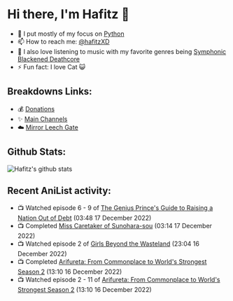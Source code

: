 # Hi there, I'm Hafitz 👋
- 🐍 I put mostly of my focus on [Python](https://python.org)
- 📫 How to reach me: [@hafitzXD](https://t.me/hafitzXD)
- 🎵 I also love listening to music with my favorite genres being [Symphonic Blackened Deathcore](https://youtu.be/qyYmS_iBcy4)
- ⚡ Fun fact: I love Cat 😺

## Breakdowns Links:
- 💰 [Donations](https://t.me/TheBreakdowns/2)
- ✨ [Main Channels](https://t.me/TheBreakdowns)
- ☁️ [Mirror Leech Gate](https://t.me/BreakdownsGate)

## Github Stats:
![Hafitz's github stats](https://github-readme-stats.vercel.app/api?username=breakdowns&show_icons=true&count_private=true&bg_color=00000000&text_color=777)

## Recent AniList activity:
<!-- ANILIST_ACTIVITY:start -->

-   📺 Watched episode 6 - 9 of [The Genius Prince's Guide to Raising a Nation Out of Debt](https://anilist.co/anime/129190) (03:48 17 December 2022)
-   📺 Completed [Miss Caretaker of Sunohara-sou](https://anilist.co/anime/100556) (03:14 17 December 2022)
-   📺 Watched episode 2 of [Girls Beyond the Wasteland](https://anilist.co/anime/21444) (23:04 16 December 2022)
-   📺 Completed [Arifureta: From Commonplace to World's Strongest Season 2](https://anilist.co/anime/112323) (13:10 16 December 2022)
-   📺 Watched episode 2 - 11 of [Arifureta: From Commonplace to World's Strongest Season 2](https://anilist.co/anime/112323) (13:10 16 December 2022)

<!-- ANILIST_ACTIVITY:end -->
